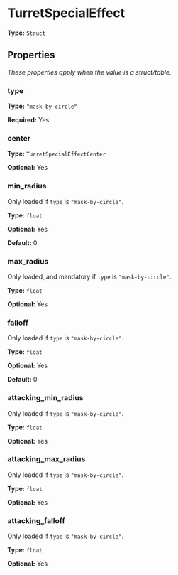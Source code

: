 # TurretSpecialEffect

**Type:** `Struct`

## Properties

*These properties apply when the value is a struct/table.*

### type

**Type:** `"mask-by-circle"`

**Required:** Yes

### center

**Type:** `TurretSpecialEffectCenter`

**Optional:** Yes

### min_radius

Only loaded if `type` is `"mask-by-circle"`.

**Type:** `float`

**Optional:** Yes

**Default:** 0

### max_radius

Only loaded, and mandatory if `type` is `"mask-by-circle"`.

**Type:** `float`

**Optional:** Yes

### falloff

Only loaded if `type` is `"mask-by-circle"`.

**Type:** `float`

**Optional:** Yes

**Default:** 0

### attacking_min_radius

Only loaded if `type` is `"mask-by-circle"`.

**Type:** `float`

**Optional:** Yes

### attacking_max_radius

Only loaded if `type` is `"mask-by-circle"`.

**Type:** `float`

**Optional:** Yes

### attacking_falloff

Only loaded if `type` is `"mask-by-circle"`.

**Type:** `float`

**Optional:** Yes

